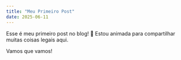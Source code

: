 ```yaml
---
title: "Meu Primeiro Post"
date: 2025-06-11
---
```


Esse é meu primeiro post no blog! 🎉 Estou animada para compartilhar muitas coisas legais aqui.

Vamos que vamos!

